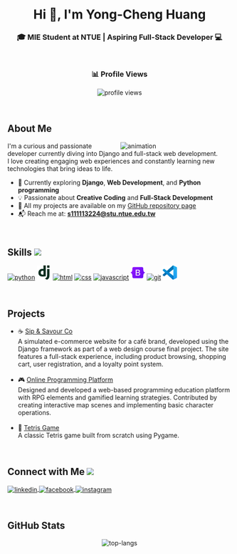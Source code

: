<h1 align="center">Hi 👋, I'm Yong-Cheng Huang</h1>
<h3 align="center">🎓 MIE Student at NTUE | Aspiring Full-Stack Developer 💻</h3>

<br />

<h3 align="center">📊 Profile Views</h3>
<p align="center">
  <img src="https://komarev.com/ghpvc/?username=Yong-Cheng-Huang&label=Profile%20views&color=0e75b6&style=flat" alt="profile views" />
</p>

<br />

<h2> About Me </h2>
<p><img align="right" src="https://github.com/Adam-pw/Adam-pw/blob/main/animation_500_kxa883sd.gif" alt="animation" width="250"/></p>

I'm a curious and passionate developer currently diving into Django and full-stack web development.  
I love creating engaging web experiences and constantly learning new technologies that bring ideas to life.

- 🌱 Currently exploring **Django**, **Web Development**, and **Python programming**
- 💡 Passionate about **Creative Coding** and **Full-Stack Development**
- 📁 All my projects are available on my <a href="https://github.com/Yong-Cheng-Huang?tab=repositories" target="_blank">GitHub repository page</a></li>
- 📬 Reach me at: **s111113224@stu.ntue.edu.tw**

<br />

<h2> Skills <img src="https://media2.giphy.com/media/QssGEmpkyEOhBCb7e1/giphy.gif" width="32px"></h2>

<p align="left">
  <a href="#"><img width="32px" src="https://raw.githubusercontent.com/rahulbanerjee26/githubAboutMeGenerator/main/icons/python.svg" alt="python"></a>
  <a href="#"><img width="32px" src="https://raw.githubusercontent.com/devicons/devicon/master/icons/django/django-plain.svg" alt="django"></a>
  <a href="#"><img width="32px" src="https://raw.githubusercontent.com/rahulbanerjee26/githubAboutMeGenerator/main/icons/html.svg" alt="html"></a>
  <a href="#"><img width="32px" src="https://raw.githubusercontent.com/rahulbanerjee26/githubAboutMeGenerator/main/icons/css.svg" alt="css"></a>
  <a href="#"><img width="32px" src="https://raw.githubusercontent.com/rahulbanerjee26/githubAboutMeGenerator/main/icons/javascript.svg" alt="javascript"></a>
  <a href="#"><img width="32px" src="https://raw.githubusercontent.com/devicons/devicon/master/icons/bootstrap/bootstrap-original.svg" alt="bootstrap"></a>
  <a href="#"><img width="32px" src="https://www.vectorlogo.zone/logos/git-scm/git-scm-icon.svg" alt="git"></a>
  <a href="#"><img width="32px" src="https://raw.githubusercontent.com/devicons/devicon/master/icons/vscode/vscode-original.svg" alt="vscode"></a>
</p>

<br />

<h2> Projects </h2>
<ul>
  <li>
    ☕ <a href="https://github.com/Yong-Cheng-Huang/Sip-Savour-Co">Sip & Savour Co</a><br />
    A simulated e-commerce website for a café brand, developed using the Django framework as part of a web design course final project.  
    The site features a full-stack experience, including product browsing, shopping cart, user registration, and a loyalty point system.
  </li>
  <br />
  <li>
    🎮 <a href="https://github.com/konentung/OnlineProgrammingPlatform">Online Programming Platform</a><br />
    Designed and developed a web-based programming education platform with RPG elements and gamified learning strategies.  
    Contributed by creating interactive map scenes and implementing basic character operations.
  </li>
  <br />
  <li>
    🧩 <a href="https://github.com/Yong-Cheng-Huang/Tetris">Tetris Game</a><br />
    A classic Tetris game built from scratch using Pygame.
  </li>  
</ul>

<br />

<h2> Connect with Me <img src='https://raw.githubusercontent.com/ShahriarShafin/ShahriarShafin/main/Assets/handshake.gif' width="100px"></h2>

<p align="left">
  <a href="https://www.linkedin.com/in/yongcheng-ntue/" target="blank">
    <img align="center" src="https://raw.githubusercontent.com/rahuldkjain/github-profile-readme-generator/master/src/images/icons/Social/linked-in-alt.svg" alt="linkedin" height="30" width="40" />
  </a>
  <a href="https://www.facebook.com/huang.yong.cheng.525876" target="blank">
    <img align="center" src="https://raw.githubusercontent.com/rahuldkjain/github-profile-readme-generator/master/src/images/icons/Social/facebook.svg" alt="facebook" height="30" width="40" />
  </a>
  <a href="https://www.instagram.com/frank06_21/" target="blank">
    <img align="center" src="https://raw.githubusercontent.com/rahuldkjain/github-profile-readme-generator/master/src/images/icons/Social/instagram.svg" alt="instagram" height="30" width="40" />
  </a>
</p>

<br />

<h2> GitHub Stats </h2>

<p align="center">
  <img src="https://github-readme-stats.vercel.app/api/top-langs?username=Yong-Cheng-Huang&show_icons=true&locale=en&layout=compact&theme=tokyonight" alt="top-langs" />
</p>
